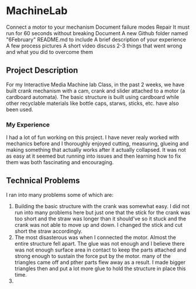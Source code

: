 # MachineLab

Connect a motor to your mechanism
Document failure modes
Repair
It must run for 60 seconds without breaking
Document
A new Github folder named "6February"
README.md to include
A brief description of your experience
A few process pictures
A short video
discuss 2-3 things that went wrong and what you did to overcome them


<h2>Project Description</h2>
<p>For my Interactive Media Machine lab Class, in the past 2 weeks, we have built crank mechanism with a cam, crank and slider attached to a motor (a cardboard automata). The basic structure is built using cardboard while other recyclable materials like bottle caps, starws, sticks, etc. have also been used.</p>

<h3>My Experience</h3>
<p>I had a lot of fun working on this project. I have never realy worked with mechanics before and I thoroughly enjoyed cutting, measuring, glueing and making something that actually works after it actually collapsed. It was not as easy at it seemed but running into issues and then learning how to fix them was both fascinating and encouraging.</p>

<h2>Technical Problems</h2>
<p>I ran into many problems some of which are:
  <ol>
    <li>Building the basic structure with the crank was somewhat easy. I did not run into many problems here but just one that the stick for the crank was too short and the straw was longer than it should've so it stuck and the crank was not able to move up and down. I changed the stick and cut short the straw accordingly.
    <li>The most disasterous was when I connected the motor. Almost the entire structure fell apart. The glue was not enough and I believe there was not enough surface area in contact to keep the parts attached and strong enough to sustain the force put by the motor. many of the triangles came off and pther parts flew away as a result. I made bigger triangles then and put a lot more glue to hold the structure in place this time.
    <li>
  </ol>
</p>
